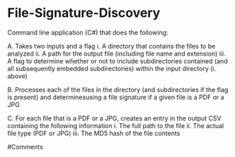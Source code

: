 # File-Signature-Discovery

Command line application (C#) that does the following:

A. Takes two inputs and a flag
	i. A directory that contains the files to be analyzed
	ii. A path for the output file (including file name and extension)
	iii. A flag to determine whether or not to include subdirectories contained (and all subsequently embedded subdirectories) within the input directory (i. above)

B. Processes each of the files in the directory (and subdirectories if the flag is present) and determinesusing a file signature if a given file is a PDF or a JPG

C. For each file that is a PDF or a JPG, creates an entry in the output CSV containing the following information
	i. The full path to the file
	ii. The actual file type (PDF or JPG)
	iii. The MD5 hash of the file contents

#Comments
